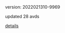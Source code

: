 version: 2022021310-9969

updated 28 avds

[details](https://github.com/0x74f917491bfa7ebfa379/ali_avd_db/blob/master/change_log/2022/02/13/10/9969.txt)